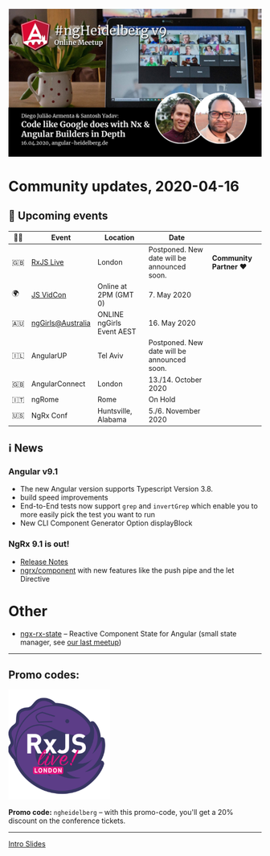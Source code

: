 ![Banner](ngHeidelbergv9.jpg)

# Community updates, 2020-04-16

## 📅 Upcoming events

| 🏳️‍🌈 | Event | Location | Date | |
|------|------|-----|------|-----|
| 🇬🇧 | [RxJS Live](https://www.rxjs.live/) | London | Postponed. New date will be announced soon. | **Community Partner ❤️** |
| 🌍 | [JS VidCon](https://jsvidcon.com/)  | Online at 2PM (GMT 0) | 7. May 2020 | |
| 🇦🇺 | [ngGirls@Australia](https://ng-girls.org/australia-2020/) | ONLINE ngGirls Event AEST | 16. May 2020 | |
| 🇮🇱 | AngularUP | Tel Aviv | Postponed. New date will be announced soon. | |
| 🇬🇧 | AngularConnect | London | 13./14. October 2020 | |
| 🇮🇹 | ngRome | Rome | On Hold | |
| 🇺🇸 | NgRx Conf | Huntsville, Alabama | 5./6. November 2020 | |


## ℹ️ News

### Angular v9.1 

 - The new Angular version supports Typescript Version 3.8. 
 - build speed improvements
 - End-to-End tests now support `grep` and `invertGrep` which enable you to more easily pick the test you want to run
 - New CLI Component Generator Option displayBlock

### NgRx 9.1 is out!

 - [Release Notes](https://github.com/ngrx/platform/blob/master/CHANGELOG.md#910-2020-04-07) 
 - [ngrx/component](https://ngrx.io/guide/component) with new features like the push pipe and the let Directive

# Other
 - [ngx-rx-state](https://github.com/BioPhoton/ngx-rx/tree/master/libs/ngx-rx-state) – Reactive Component State for Angular (small state manager, see [our last meetup](https://youtu.be/SfKwFtMFdv8))
 
----


## Promo codes:


<img src="logos/rxjs-live.png" width="40%" alt="RxJS Live logo">

**Promo code:** `ngheidelberg` – with this promo-code, you'll get a 20% discount on the conference tickets.  



----

[Intro Slides](https://docs.google.com/presentation/d/1REehghPvk-n_Xr1t3QtKuijeOmmxWl6Xlbw64JBMBuQ/edit?usp=sharing)


